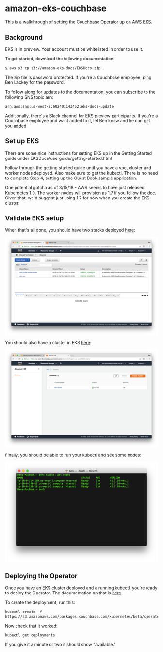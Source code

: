 # amazon-eks-couchbase

This is a walkthrough of setting the [Couchbase Operator](https://blog.couchbase.com/introducing-couchbase-operator/) up on [AWS EKS](https://aws.amazon.com/eks/).  

## Background

EKS is in preview.  Your account must be whitelisted in order to use it.

To get started, download the following documentation:

    $ aws s3 cp s3://amazon-eks-docs/EKSDocs.zip .

The zip file is password protected.  If you're a Couchbase employee, ping Ben Lackey for the password.

To follow along for updates to the documentation, you can subscribe to the following SNS topic arn:

    ​arn:aws:sns:us-west-2:602401143452:eks-docs-update

Additionally, there's a Slack channel for EKS preview participants.  If you're a Couchbase employee and want added to it, let Ben know and he can get you added.

## Set up EKS

There are some nice instructions for setting EKS up in the Getting Started guide under EKSDocs/userguide/getting-started.html

Follow through the getting started guide until you have a vpc, cluster and worker nodes deployed.  Also make sure to get the kubectl.  There is no need to complete Step 4, setting up the Guest Book sample application.  

One potential gotcha as of 3/15/18 - AWS seems to have just released Kubernetes 1.9.  The worker nodes will provision as 1.7 if you follow the doc.  Given that, we'd suggest just using 1.7 for now when you create the EKS cluster.

## Validate EKS setup

When that's all done, you should have two stacks deployed [here](https://us-west-2.console.aws.amazon.com/cloudformation/home?region=us-west-2):

![cloudformation](/images/cloudformation.png)

You should also have a cluster in EKS [here](https://console.aws.amazon.com/eks/home?region=us-west-2):

![eks](/images/eks.png)

Finally, you should be able to run your kubectl and see some nodes:

![kubectl](/images/kubectl.png)

## Deploying the Operator

Once you have an EKS cluster deployed and a running kubectl, you're ready to deploy the Operator.  The documentation on that is [here](http://docs.couchbase.com/prerelease/couchbase-operator/beta/overview.html).

To create the deployment, run this:

    kubectl create -f https://s3.amazonaws.com/packages.couchbase.com/kubernetes/beta/operator.yaml

Now check that it worked:

    kubectl get deployments

If you give it a minute or two it should show "available."
